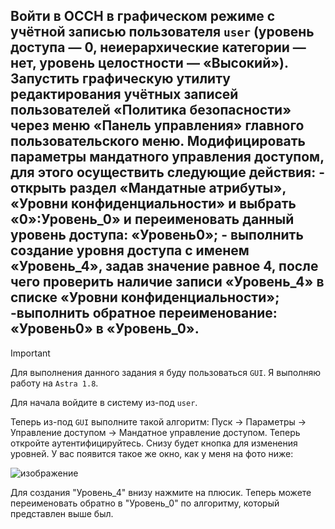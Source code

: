 ## Войти в ОССН в графическом режиме с учётной записью пользователя `user` (уровень доступа — 0, неиерархические категории — нет, уровень целостности — «Высокий»). Запустить графическую утилиту редактирования учётных записей пользователей «Политика безопасности» через меню «Панель управления» главного пользовательского меню. Модифицировать параметры мандатного управления доступом, для этого осуществить следующие действия: - открыть раздел «Мандатные атрибуты», «Уровни конфиденциальности» и выбрать «0»:Уровень_0» и переименовать данный уровень доступа: «Уровень0»; - выполнить создание уровня доступа с именем «Уровень_4», задав значение равное 4, после чего проверить наличие записи «Уровень_4» в списке «Уровни конфиденциальности»; -выполнить обратное переименование: «Уровень0» в «Уровень_0».

> [!IMPORTANT]
> Для выполнения данного задания я буду пользоваться `GUI`.
> Я выполняю работу на `Astra 1.8`. 

Для начала войдите в систему из-под `user`. 

Теперь из-под `GUI` выполните такой алгоритм: Пуск -> Параметры -> Управление доступом -> Мандатное управление доступом. 
Теперь откройте аутентифицируйтесь. Снизу будет кнопка для изменения уровней. У вас появится такое же окно, как у меня на фото ниже: 

![изображение](https://github.com/user-attachments/assets/40416081-6b62-4836-bc16-5099c334acbc)

Для создания "Уровень_4" внизу нажмите на плюсик. Теперь можете переименовать обратно в "Уровень_0" по алгоритму, который представлен выше был. 
